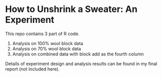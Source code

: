 # How to Unshrink a Sweater: An Experiment

This repo contains 3 part of R code. 

1. Analysis on 100% wool block data
2. Analysis on 70% wool block data
3. Analysis on combined data with block add as the fourth column

Details of experiment design and analysis results can be found in my final report (not included here).